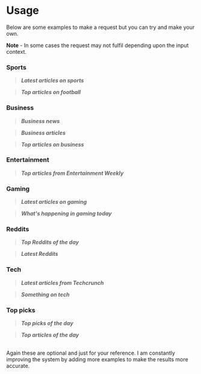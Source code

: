 # Usage

Below are some examples to make a request but you can try and make your own. 

**Note** - In some cases the request may not fulfil depending upon the input context.

### Sports

> ***Latest articles on sports***

> ***Top articles on football***



### Business
> ***Business news***

> ***Business articles***

> ***Top articles on business***

### Entertainment
> ***Top articles from Entertainment Weekly***

### Gaming
> ***Latest articles on gaming***

> ***What's happening in gaming today***

### Reddits

> ***Top Reddits of the day***

> ***Latest Reddits***

### Tech

> ***Latest articles from Techcrunch***

> ***Something on tech***

### Top picks

> ***Top picks of the day***

> ***Top articles of the day***

<br/>
Again these are optional and just for your reference. I am constantly improving the system by adding more examples to make the results more accurate.